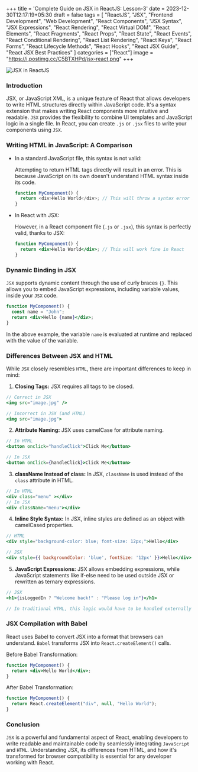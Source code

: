 +++
title = 'Complete Guide on JSX in ReactJS: Lesson-3'
date = 2023-12-30T12:17:19+05:30
draft = false
tags = [
  "ReactJS",
  "JSX",
  "Frontend Development",
  "Web Development",
  "React Components",
  "JSX Syntax",
  "JSX Expressions",
  "React Rendering",
  "React Virtual DOM",
  "React Elements",
  "React Fragments",
  "React Props",
  "React State",
  "React Events",
  "React Conditional Rendering",
  "React List Rendering",
  "React Keys",
  "React Forms",
  "React Lifecycle Methods",
  "React Hooks",
  "React JSX Guide",
  "React JSX Best Practices"
]
categories = ["React"]
image = "https://i.postimg.cc/C5BTXHPd/jsx-react.png"
+++

![JSX in ReactJS](https://i.postimg.cc/C5BTXHPd/jsx-react.png)

### Introduction

JSX, or JavaScript XML, is a unique feature of React that allows developers to write HTML structures directly within JavaScript code. It's a syntax extension that makes writing React components more intuitive and readable. `JSX` provides the flexibility to combine UI templates and JavaScript logic in a single file. In React, you can create `.js` or `.jsx` files to write your components using `JSX`.

### Writing HTML in JavaScript: A Comparison

- In a standard JavaScript file, this syntax is not valid:

  Attempting to return HTML tags directly will result in an error. This is because JavaScript on its own doesn't understand HTML syntax inside its code.

  ```javascript
  function MyComponent() {
    return <div>Hello World</div>; // This will throw a syntax error in plain JavaScript
  }
  ```

- In React with JSX:

  However, in a React component file (`.js` or `.jsx`), this syntax is perfectly valid, thanks to JSX:

  ```jsx
  function MyComponent() {
    return <div>Hello World</div>; // This will work fine in React
  }
  ```

### Dynamic Binding in JSX

`JSX` supports dynamic content through the use of curly braces `{}`. This allows you to embed JavaScript expressions, including variable values, inside your `JSX` code.

```jsx
function MyComponent() {
  const name = "John";
  return <div>Hello {name}</div>;
}
```

In the above example, the variable `name` is evaluated at runtime and replaced with the value of the variable.

### Differences Between JSX and HTML

While `JSX` closely resembles `HTML`, there are important differences to keep in mind:

1. **Closing Tags:** JSX requires all tags to be closed.

```jsx
// Correct in JSX
<img src="image.jpg" />

// Incorrect in JSX (and HTML)
<img src="image.jpg">

```

2. **Attribute Naming:** JSX uses camelCase for attribute naming.

```jsx
// In HTML
<button onclick="handleClick">Click Me</button>

// In JSX
<button onClick={handleClick}>Click Me</button>
```

3. **className Instead of class:** In JSX, `className` is used instead of the `class` attribute in HTML.

```jsx
// In HTML
<div class="menu" ></div>
// In JSX
<div className="menu"></div>
```

4. **Inline Style Syntax:** In JSX, inline styles are defined as an object with camelCased properties.

```jsx
// HTML
<div style="background-color: blue; font-size: 12px;">Hello</div>

// JSX
<div style={{ backgroundColor: 'blue', fontSize: '12px' }}>Hello</div>

```

5. **JavaScript Expressions:** JSX allows embedding expressions, while JavaScript statements like if-else need to be used outside JSX or rewritten as ternary expressions.

```jsx
// JSX
<h1>{isLoggedIn ? "Welcome back!" : "Please log in"}</h1>

// In traditional HTML, this logic would have to be handled externally with JavaScript.
```

### JSX Compilation with Babel

React uses Babel to convert JSX into a format that browsers can understand. `Babel` transforms JSX into `React.createElement()` calls.

Before Babel Transformation:

```jsx
function MyComponent() {
  return <div>Hello World</div>;
}
```

After Babel Transformation:

```jsx
function MyComponent() {
  return React.createElement("div", null, "Hello World");
}
```

### Conclusion

`JSX` is a powerful and fundamental aspect of React, enabling developers to write readable and maintainable code by seamlessly integrating `JavaScript` and `HTML`. Understanding JSX, its differences from HTML, and how it's transformed for browser compatibility is essential for any developer working with React.
